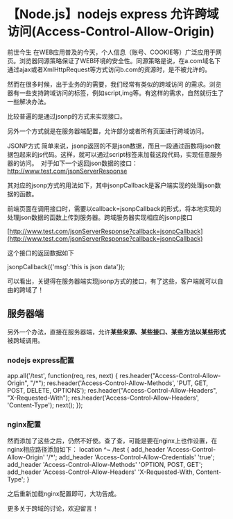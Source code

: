 # 【Node.js】nodejs express 允许跨域访问(Access-Control-Allow-Origin)


前世今生
在WEB应用普及的今天，个人信息（账号、COOKIE等）广泛应用于网页。浏览器同源策略保证了WEB环境的安全性。同源策略是说，在a.com域名下通过ajax或者XmlHttpRequest等方式访问b.com的资源时，是不被允许的。

然而在很多时候，出于业务的的需要，我们经常有类似的跨域访问 的需求。浏览器有一些支持跨域访问的标签，例如script,img等。有这样的需求，自然就衍生了一些解决办法。

比较普遍的是通过jsonp的方式来实现接口。

另外一个方式就是在服务器端配置，允许部分或者所有页面进行跨域访问。

JSONP方式
简单来说，jsonp返回的不是json数据，而且一段通过函数将json数据包起来的js代码。这样，就可以通过script标签来加载这段代码，实现任意服务器的访问。 
对于如下一个返回json数据的接口：
http://www.test.com/jsonServerResponse

其对应的jsonp方式的用法如下，其中jsonpCallback是客户端实现的处理json数据的函数。

<script> var data; function jsonpCallback(result) { data = result; } </script> <script src="http://www.test.com/jsonServerResponse?callback=jsonpCallback"></script>

前端页面在调用接口时，需要以callback=jsonpCallback的形式，将本地实现的处理json数据的函数上传到服务器。跨域服务器实现相应的jsonp接口

[http://www.test.com/jsonServerResponse?callback=jsonpCallback](http://www.test.com/jsonServerResponse?callback=jsonpCallback)

这个接口的返回数据如下

jsonpCallback({'msg':'this is json data'});

可以看出，关键得在服务器端实现jsonp方式的接口，有了这些，客户端就可以自由的跨域了！

## 服务器端

另外一个办法，直接在服务器端，允许**某些来源、某些接口、某些方法以某些形式**被跨域调用。

### []()nodejs express配置

app.all('/test', function(req, res, next) { res.header("Access-Control-Allow-Origin", "/*"); res.header('Access-Control-Allow-Methods', 'PUT, GET, POST, DELETE, OPTIONS'); res.header("Access-Control-Allow-Headers", "X-Requested-With"); res.header('Access-Control-Allow-Headers', 'Content-Type'); next(); });

### nginx配置

然而添加了这些之后，仍然不好使。查了查，可能是要在nginx上也作设置，在nginx相应路径添加如下：
location ^~ /test { add_header 'Access-Control-Allow-Origin' '/*'; add_header 'Access-Control-Allow-Credentials' 'true'; add_header 'Access-Control-Allow-Methods' 'OPTION, POST, GET'; add_header 'Access-Control-Allow-Headers' 'X-Requested-With, Content-Type'; }

之后重新加载nginx配置即可，大功告成。

更多关于跨域的讨论，欢迎留言！

 

 

 

 

 

